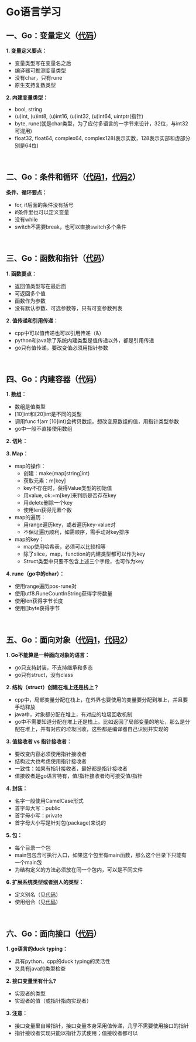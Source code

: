 # Go语言学习

## 一、Go：变量定义（[代码](https://github.com/ZzXxL1994/learngo/blob/master/basic/basic)）
**1. 变量定义要点：**
- 变量类型写在变量名之后
- 编译器可推测变量类型
- 没有char，只有rune
- 原生支持复数类型

**2. 内建变量类型：**
- bool, string
- (u)int, (u)int8, (u)int16, (u)int32, (u)int64, uintptr(指针)
- byte, rune(就是char类型，为了应付多语言的一字节来设计，32位，与int32可混用)
- float32, float64, complex64, complex128(表示实数，128表示实部和虚部分别是64位)

<br>

## 二、Go：条件和循环（[代码1](https://github.com/ZzXxL1994/learngo/tree/master/basic/branch)，[代码2](https://github.com/ZzXxL1994/learngo/tree/master/basic/loop)）
**条件、循环要点：**
- for, if后面的条件没有括号
- if条件里也可以定义变量
- 没有while
- switch不需要break，也可以直接switch多个条件

<br>

## 三、Go：函数和指针（[代码](https://github.com/ZzXxL1994/learngo/tree/master/basic/func)）
**1. 函数要点：**
- 返回值类型写在最后面
- 可返回多个值
- 函数作为参数
- 没有默认参数、可选参数等，只有可变参数列表

**2. 值传递和引用传递：**
- cpp中可以值传递也可以引用传递（&）
- python和java除了系统内建类型是值传递以外，都是引用传递
- go只有值传递，要改变值必须用指针参数

<br>

## 四、Go：内建容器（[代码](https://github.com/ZzXxL1994/learngo/tree/master/container)）
**1. 数组：**
- 数组是值类型
- [10]int和[20]int是不同的类型
- 调用func f(arr [10]int)会拷贝数组。想改变原数组的值，用指针类型参数
- go中一般不直接使用数组

**2. 切片：**

**3. Map：**
- map的操作：
  - 创建：make(map[string]int)
  - 获取元素：m[key]
  - key不存在时，获得Value类型的初始值
  - 用value, ok:=m[key]来判断是否存在key
  - 用delete删除一个key
  - 使用len获得元素个数
- map的遍历：
  - 用range遍历key，或者遍历key-value对
  - 不保证遍历顺利，如需顺序，需手动对key排序
- map的key：
  - map使用哈希表，必须可以比较相等
  - 除了slice，map，function的内建类型都可以作为key
  - Struct类型中只要不包含上述三个字段，也可作为key
  
**4. rune（go中的char）：**
- 使用range遍历pos-rune对
- 使用utf8.RuneCountInString获得字符数量
- 使用len获得字节长度
- 使用[]byte获得字节

<br>

## 五、Go：面向对象（[代码1](https://github.com/ZzXxL1994/learngo/tree/master/tree)，[代码2](https://github.com/ZzXxL1994/learngo/tree/master/queue)）
**1. Go不能算是一种面向对象的语言：**
- go只支持封装，不支持继承和多态
- go只有struct，没有class

**2. 结构（struct）创建在堆上还是栈上？**
- cpp中，局部变量分配在栈上，在外界也要使用的变量要分配到堆上，并且要手动释放
- java中，对象都分配在堆上，有对应的垃圾回收机制
- go中不需要知道分配在堆上还是栈上。比如返回了局部变量的地址，那么是分配在堆上，并有对应的垃圾回收，这些都是编译器自己识别并实现的

**3. 值接收者 vs 指针接收者：**
- 要改变内容必须使用指针接收者
- 结构过大也考虑使用指针接收者
- 一致性：如果有指针接收者，最好都是指针接收者
- 值接收者是go语言特有，值/指针接收者均可接受值/指针

**4. 封装：**
- 名字一般使用CamelCase形式
- 首字母大写：public
- 首字母小写：private
- 首字母大小写是针对包(package)来说的

**5. 包：**
- 每个目录一个包
- main包包含可执行入口，如果这个包里有main函数，那么这个目录下只能有一个main包
- 为结构定义的方法必须放在同一个包内，可以是不同文件

**6. 扩展系统类型或者别人的类型：**
- 定义别名（见[代码](https://github.com/ZzXxL1994/learngo/blob/master/queue/queue.go)）
- 使用组合（见[代码](https://github.com/ZzXxL1994/learngo/blob/master/tree/entry/entry.go)）

<br>

## 六、Go：面向接口（[代码](https://github.com/ZzXxL1994/learngo/tree/master/retriever)）
**1. go语言的duck typing：**
- 具有python，cpp的duck typing的灵活性
- 又具有java的类型检查

**2. 接口变量里有什么?**
- 实现者的类型
- 实现者的值（或指针指向实现者）

**3. 注意：**
- 接口变量里自带指针，接口变量本身采用值传递，几乎不需要使用接口的指针
- 指针接收者实现只能以指针方式使用；值接收者都可以










